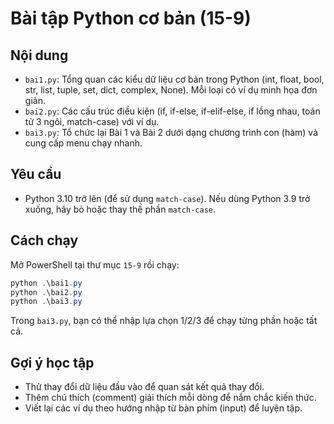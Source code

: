 # Bài tập Python cơ bản (15-9)

## Nội dung
- `bai1.py`: Tổng quan các kiểu dữ liệu cơ bản trong Python (int, float, bool, str, list, tuple, set, dict, complex, None). Mỗi loại có ví dụ minh họa đơn giản.
- `bai2.py`: Các cấu trúc điều kiện (if, if-else, if-elif-else, if lồng nhau, toán tử 3 ngôi, match-case) với ví dụ.
- `bai3.py`: Tổ chức lại Bài 1 và Bài 2 dưới dạng chương trình con (hàm) và cung cấp menu chạy nhanh.

## Yêu cầu
- Python 3.10 trở lên (để sử dụng `match-case`). Nếu dùng Python 3.9 trở xuống, hãy bỏ hoặc thay thế phần `match-case`.

## Cách chạy
Mở PowerShell tại thư mục `15-9` rồi chạy:

```powershell
python .\bai1.py
python .\bai2.py
python .\bai3.py
```

Trong `bai3.py`, bạn có thể nhập lựa chọn 1/2/3 để chạy từng phần hoặc tất cả.

## Gợi ý học tập
- Thử thay đổi dữ liệu đầu vào để quan sát kết quả thay đổi.
- Thêm chú thích (comment) giải thích mỗi dòng để nắm chắc kiến thức.
- Viết lại các ví dụ theo hướng nhập từ bàn phím (input) để luyện tập.
